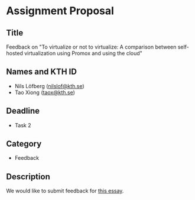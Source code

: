 # Assignment Proposal

## Title
Feedback on "To virtualize or not to virtualize: A comparison between self-hosted virtualization using Promox and using the cloud"

## Names and KTH ID
  - Nils Löfberg (nilslof@kth.se)
  - Tao Xiong (taox@kth.se)

## Deadline
  - Task 2

## Category
  - Feedback

## Description

We would like to submit feedback for [this essay](https://github.com/KTH/devops-course/pull/2230).

